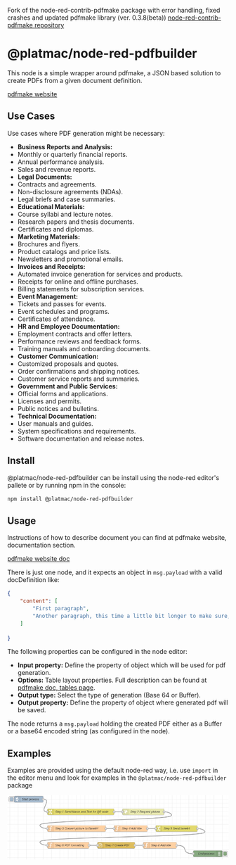 Fork of the node-red-contrib-pdfmake package with error handling, fixed crashes and updated pdfmake library (ver. 0.3.8(beta))
[node-red-contrib-pdfmake repository](https://github.com/ollixx/node-red-contrib-pdfmake.git)

# @platmac/node-red-pdfbuilder
This node is a simple wrapper around pdfmake, a JSON based solution to create PDFs from a given document definition.

[pdfmake website](http://pdfmake.org/#/)

## Use Cases

Use cases where PDF generation might be necessary:
* **Business Reports and Analysis:**
* Monthly or quarterly financial reports.
* Annual performance analysis.
* Sales and revenue reports.
* **Legal Documents:**
* Contracts and agreements.
* Non-disclosure agreements (NDAs).
* Legal briefs and case summaries.
* **Educational Materials:**
* Course syllabi and lecture notes.
* Research papers and thesis documents.
* Certificates and diplomas.
* **Marketing Materials:**
* Brochures and flyers.
* Product catalogs and price lists.
* Newsletters and promotional emails.
* **Invoices and Receipts:**
* Automated invoice generation for services and products.
* Receipts for online and offline purchases.
* Billing statements for subscription services.
* **Event Management:**
* Tickets and passes for events.
* Event schedules and programs.
* Certificates of attendance.
* **HR and Employee Documentation:**
* Employment contracts and offer letters.
* Performance reviews and feedback forms.
* Training manuals and onboarding documents.
* **Customer Communication:**
* Customized proposals and quotes.
* Order confirmations and shipping notices.
* Customer service reports and summaries.
* **Government and Public Services:**
* Official forms and applications.
* Licenses and permits.
* Public notices and bulletins.
* **Technical Documentation:**
* User manuals and guides.
* System specifications and requirements.
* Software documentation and release notes.

## Install
@platmac/node-red-pdfbuilder can be install using the node-red editor's pallete or by running npm in the console:

``` bash
npm install @platmac/node-red-pdfbuilder
```

## Usage
Instructions of how to describe document you can find at pdfmake website, documentation section.

[pdfmake website doc](https://pdfmake.github.io/docs/0.3/document-definition-object/) 

There is just one node, and it expects an object in ```msg.payload``` with a valid docDefinition like:
``` json
{ 
	"content": [
		"First paragraph",
		"Another paragraph, this time a little bit longer to make sure, this line will be divided into at least two lines"
	]
	
}
```

The following properties can be configured in the node editor:
* **Input property:** Define the property of object which will be used for pdf generation.
* **Options:** Table layout properties. Full description can be found at [pdfmake doc, tables page](https://pdfmake.github.io/docs/0.1/document-definition-object/tables/).
* **Output type:** Select the type of generation (Base 64 or Buffer).
* **Output property:** Define the property of object where generated pdf will be saved.

The node returns a ```msg.payload``` holding the created PDF either as a Buffer or a base64 encoded string (as configured in the node).

## Examples
Examples are provided using the default node-red way, i.e. use ```import``` in the editor menu and look for examples in the ```@platmac/node-red-pdfbuilder``` package

![flow](./flow.png)